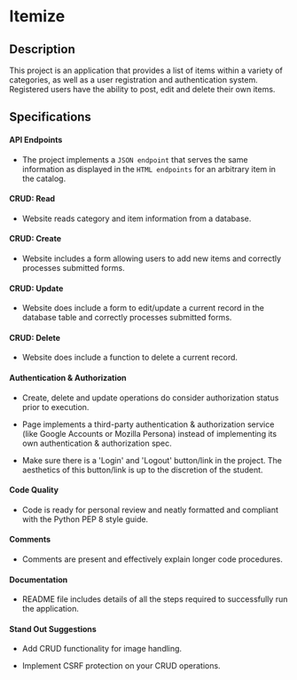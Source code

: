 # Itemize

## Description

This project is an application that provides a list of items within a variety of categories, as well as a user registration and authentication system. Registered users have the ability to post, edit and delete their own items.

## Specifications

#### API Endpoints

  * The project implements a `JSON endpoint` that serves the same information as displayed in the `HTML endpoints` for an arbitrary item in the catalog.

#### CRUD: Read

  * Website reads category and item information from a database.

#### CRUD: Create

  * Website includes a form allowing users to add new items and correctly processes submitted forms.

#### CRUD: Update

  * Website does include a form to edit/update a current record in the database table and correctly processes submitted forms.

#### CRUD: Delete

  * Website does include a function to delete a current record.

#### Authentication & Authorization

  * Create, delete and update operations do consider authorization status prior to execution.

  * Page implements a third-party authentication & authorization service (like Google Accounts or Mozilla Persona) instead of implementing its own authentication & authorization spec.

  * Make sure there is a 'Login' and 'Logout' button/link in the project. The aesthetics of this button/link is up to the discretion of the student.

#### Code Quality

  * Code is ready for personal review and neatly formatted and compliant with the Python PEP 8 style guide.

#### Comments

  * Comments are present and effectively explain longer code procedures.

#### Documentation

  * README file includes details of all the steps required to successfully run the application.

#### Stand Out Suggestions

  * Add CRUD functionality for image handling.

  * Implement CSRF protection on your CRUD operations.